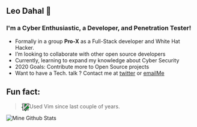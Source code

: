 ## Leo Dahal 👋

### I'm a Cyber Enthusiastic, a Developer, and Penetration Tester!
- Formally in a group **Pro-X** as a Full-Stack developer and White Hat Hacker.
- I’m looking to collaborate with other open source developers
- Currently, learning to expand my knowledge about Cyber Security
- 2020 Goals: Contribute more to Open Source projects
- Want to have a Tech. talk ? Contact me at [twitter] or [emailMe]

## Fun fact:
> Used <img align="left" alt="codeSTACKr.com" width="22px" src="https://raw.githubusercontent.com/github/explore/80688e429a7d4ef2fca1e82350fe8e3517d3494d/topics/vim/vim.png" /> Vim since last couple of years.

<img align="left" alt="Mine Github Stats" src="https://github-readme-stats.vercel.app/api?username=leodahal4&show_icons=true&hide_border=true" />


[twitter]: https://twitter.com/leodahal
[emailMe]: mailto:leodahal4@gmail.com
